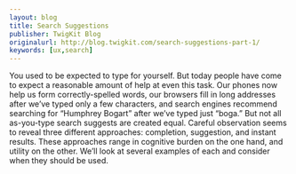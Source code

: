 ```yaml
---
layout: blog
title: Search Suggestions
publisher: TwigKit Blog
originalurl: http://blog.twigkit.com/search-suggestions-part-1/
keywords: [ux,search]
---
```


You used to be expected to type for yourself. But today people have come to expect a reasonable amount of help at even this task. Our phones now help us form correctly-spelled words, our browsers fill in long addresses after we’ve typed only a few characters, and search engines recommend searching for “Humphrey Bogart” after we’ve typed just “boga.” But not all as-you-type search suggests are created equal. Careful observation seems to reveal three different approaches: completion, suggestion, and instant results. These approaches range in cognitive burden on the one hand, and utility on the other. We’ll look at several examples of each and consider when they should be used.